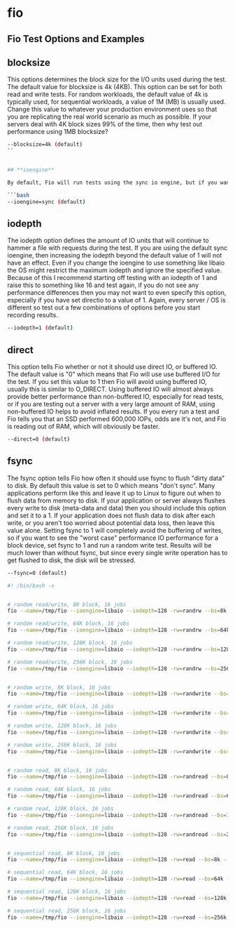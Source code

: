 # fio



## **Fio Test Options and Examples**


## **blocksize**

This options determines the block size for the I/O units used during the test. The default value for blocksize is 4k (4KB). This option can be set for both read and write tests. For random workloads, the default value of 4k is typically used, for sequential workloads, a value of 1M (MB) is usually used. Change this value to whatever your production environment uses so that you are replicating the real world scenario as much as possible. If your servers deal with 4K block sizes 99% of the time, then why test out performance using 1MB blocksize?

```bash
--blocksize=4k (default)
``


## **ioengine**

By default, Fio will run tests using the sync io engine, but if you want to change the engine used, you can. There are many different options you could change this value to, but on Linux the most common options are sync or libaio if the kernel supports it.

```bash
--ioengine=sync (default)
```


## **iodepth**

The iodepth option defines the amount of IO units that will continue to hammer a file with requests during the test. If you are using the default sync ioengine, then increasing the iodepth beyond the default value of 1 will not have an effect. Even if you change the ioengine to use something like libaio the OS might restrict the maximum iodepth and ignore the specified value. Because of this I recommend starting off testing with an iodepth of 1 and raise this to something like 16 and test again, if you do not see any performance differences then you may not want to even specify this option, especially if you have set directio to a value of 1. Again, every server / OS is different so test out a few combinations of options before you start recording results.

```bash
--iodepth=1 (default)
```


## **direct**

This option tells Fio whether or not it should use direct IO, or buffered IO. The default value is "0" which means that Fio will use use buffered I/O for the test. If you set this value to 1 then Fio will avoid using buffered IO, usually this is similar to O_DIRECT. Using buffered IO will almost always provide better performance than non-buffered IO, especially for read tests, or if you are testing out a server with a very large amount of RAM, using non-buffered IO helps to avoid inflated results. If you every run a test and Fio tells you that an SSD performed 600,000 IOPs, odds are it's not, and Fio is reading out of RAM, which will obviously be faster.

```bash
--direct=0 (default)
```


## **fsync**

The fsync option tells Fio how often it should use fsync to flush "dirty data" to disk. By default this value is set to 0 which means "don't sync". Many applications perform like this and leave it up to Linux to figure out when to flush data from memory to disk. If your application or server always flushes every write to disk (meta-data and data) then you should include this option and set it to a 1. If your application does not flush data to disk after each write, or you aren't too worried about potential data loss, then leave this value alone. Setting fsync to 1 will completely avoid the buffering of writes, so if you want to see the "worst case" performance IO performance for a block device, set fsync to 1 and run a random write test. Results will be much lower than without fsync, but since every single write operation has to get flushed to disk, the disk will be stressed.

```bash
--fsync=0 (default)
```

```bash
#! /bin/bash -x


# random read/write, 8K block, 16 jobs
fio --name=/tmp/fio --ioengine=libaio --iodepth=128 -rw=randrw --bs=8k --direct=1 --size=10G --numjobs=16 --runtime=30 --group_reporting

# random read/write, 64K block, 16 jobs
fio --name=/tmp/fio --ioengine=libaio --iodepth=128 -rw=randrw --bs=64k --direct=1 --size=10G --numjobs=16 --runtime=30 --group_reporting

# random read/write, 128K block, 16 jobs
fio --name=/tmp/fio --ioengine=libaio --iodepth=128 -rw=randrw --bs=128k --direct=1 --size=10G --numjobs=16 --runtime=30 --group_reporting

# random read/write, 256K block, 16 jobs
fio --name=/tmp/fio --ioengine=libaio --iodepth=128 -rw=randrw --bs=256k --direct=1 --size=10G --numjobs=16 --runtime=30 --group_reporting


# random write, 8K block, 16 jobs
fio --name=/tmp/fio --ioengine=libaio --iodepth=128 -rw=randwrite --bs=8k --direct=1 --size=10G --numjobs=16 --runtime=30 --group_reporting

# random write, 64K block, 16 jobs
fio --name=/tmp/fio --ioengine=libaio --iodepth=128 -rw=randwrite --bs=64k --direct=1 --size=10G --numjobs=16 --runtime=30 --group_reporting

# random write, 128K block, 16 jobs
fio --name=/tmp/fio --ioengine=libaio --iodepth=128 -rw=randwrite --bs=128k --direct=1 --size=10G --numjobs=16 --runtime=30 --group_reporting

# random write, 256K block, 16 jobs
fio --name=/tmp/fio --ioengine=libaio --iodepth=128 -rw=randwrite --bs=256k --direct=1 --size=10G --numjobs=16 --runtime=30 --group_reporting


# random read, 8K block, 16 jobs
fio --name=/tmp/fio --ioengine=libaio --iodepth=128 -rw=randread --bs=8k --direct=1 --size=10G --numjobs=16 --runtime=30 --group_reporting

# random read, 64K block, 16 jobs
fio --name=/tmp/fio --ioengine=libaio --iodepth=128 -rw=randread --bs=64k --direct=1 --size=10G --numjobs=16 --runtime=30 --group_reporting

# random read, 128K block, 16 jobs
fio --name=/tmp/fio --ioengine=libaio --iodepth=128 -rw=randread --bs=128k --direct=1 --size=10G --numjobs=16 --runtime=30 --group_reporting

# random read, 256K block, 16 jobs
fio --name=/tmp/fio --ioengine=libaio --iodepth=128 -rw=randread --bs=256k --direct=1 --size=10G --numjobs=16 --runtime=30 --group_reporting


# sequential read, 8K block, 16 jobs
fio --name=/tmp/fio --ioengine=libaio --iodepth=128 -rw=read --bs=8k --direct=1 --size=10G --numjobs=16 --runtime=30 --group_reporting

# sequential read, 64K block, 16 jobs
fio --name=/tmp/fio --ioengine=libaio --iodepth=128 -rw=read --bs=64k --direct=1 --size=10G --numjobs=16 --runtime=30 --group_reporting

# sequential read, 128K block, 16 jobs
fio --name=/tmp/fio --ioengine=libaio --iodepth=128 -rw=read --bs=128k --direct=1 --size=10G --numjobs=16 --runtime=30 --group_reporting

# sequential read, 256K block, 16 jobs
fio --name=/tmp/fio --ioengine=libaio --iodepth=128 -rw=read --bs=256k --direct=1 --size=10G --numjobs=16 --runtime=30 --group_reporting
```